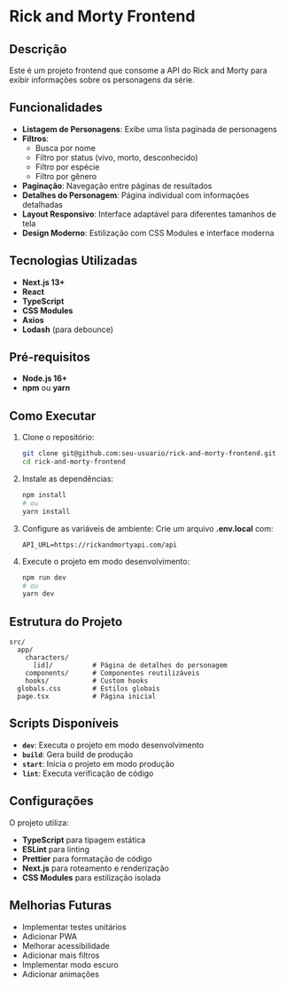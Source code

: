 # Rick and Morty Frontend

## Descrição
Este é um projeto frontend que consome a API do Rick and Morty para exibir informações sobre os personagens da série.

## Funcionalidades
- **Listagem de Personagens**: Exibe uma lista paginada de personagens
- **Filtros**:
  - Busca por nome
  - Filtro por status (vivo, morto, desconhecido)
  - Filtro por espécie
  - Filtro por gênero
- **Paginação**: Navegação entre páginas de resultados
- **Detalhes do Personagem**: Página individual com informações detalhadas
- **Layout Responsivo**: Interface adaptável para diferentes tamanhos de tela
- **Design Moderno**: Estilização com CSS Modules e interface moderna

## Tecnologias Utilizadas
- **Next.js 13+**
- **React**
- **TypeScript**
- **CSS Modules**
- **Axios**
- **Lodash** (para debounce)

## Pré-requisitos
- **Node.js 16+**
- **npm** ou **yarn**

## Como Executar
1. Clone o repositório:
   ```bash
   git clone git@github.com:seu-usuario/rick-and-morty-frontend.git
   cd rick-and-morty-frontend
   ```
2. Instale as dependências:
   ```bash
   npm install
   # ou
   yarn install
   ```
3. Configure as variáveis de ambiente: Crie um arquivo **.env.local** com:
   ```dotenv
   API_URL=https://rickandmortyapi.com/api
   ```
4. Execute o projeto em modo desenvolvimento:
   ```bash
   npm run dev
   # ou
   yarn dev
   ```

## Estrutura do Projeto
```plaintext
src/
  app/
    characters/
      [id]/          # Página de detalhes do personagem
    components/      # Componentes reutilizáveis
    hooks/           # Custom hooks
  globals.css        # Estilos globais
  page.tsx           # Página inicial
```

## Scripts Disponíveis
- **`dev`**: Executa o projeto em modo desenvolvimento
- **`build`**: Gera build de produção
- **`start`**: Inicia o projeto em modo produção
- **`lint`**: Executa verificação de código

## Configurações
O projeto utiliza:
- **TypeScript** para tipagem estática
- **ESLint** para linting
- **Prettier** para formatação de código
- **Next.js** para roteamento e renderização
- **CSS Modules** para estilização isolada

## Melhorias Futuras
- Implementar testes unitários
- Adicionar PWA
- Melhorar acessibilidade
- Adicionar mais filtros
- Implementar modo escuro
- Adicionar animações

